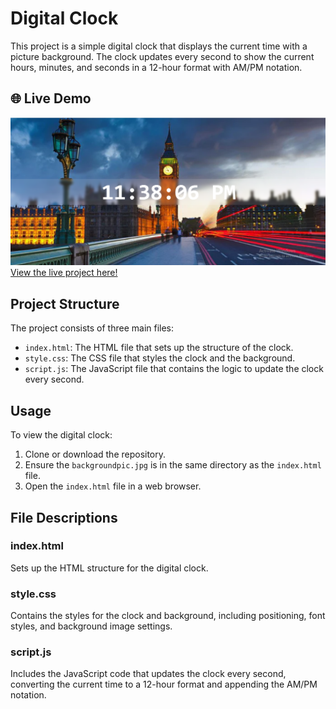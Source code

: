 # Digital Clock

This project is a simple digital clock that displays the current time with a picture background. The clock updates every second to show the current hours, minutes, and seconds in a 12-hour format with AM/PM notation.

## 🌐 Live Demo
![Digital Clock Screenshot](/digital-clock.png.png)
[View the live project here!](https://laibatariq110.github.io/Digital-Clock-Program)

## Project Structure

The project consists of three main files:

- `index.html`: The HTML file that sets up the structure of the clock.
- `style.css`: The CSS file that styles the clock and the background.
- `script.js`: The JavaScript file that contains the logic to update the clock every second.

## Usage

To view the digital clock:

1. Clone or download the repository.
2. Ensure the `backgroundpic.jpg` is in the same directory as the `index.html` file.
3. Open the `index.html` file in a web browser.

## File Descriptions

### index.html

Sets up the HTML structure for the digital clock.

### style.css

Contains the styles for the clock and background, including positioning, font styles, and background image settings.

### script.js

Includes the JavaScript code that updates the clock every second, converting the current time to a 12-hour format and appending the AM/PM notation.
